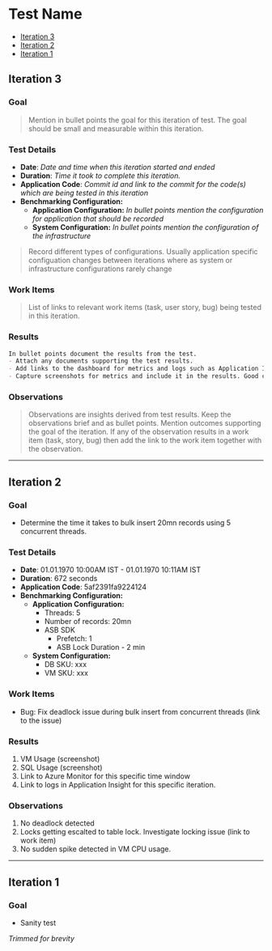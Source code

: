 # Test Name

- [Iteration 3](#iteration-3)
- [Iteration 2](#iteration-2)
- [Iteration 1](#iteration-1)

## Iteration 3

### Goal
> Mention in bullet points the goal for this iteration of test. The goal should be small and measurable within this iteration.

### Test Details
- **Date**: *Date and time when this iteration started and ended*
- **Duration**: *Time it took to complete this iteration.*
- **Application Code**: *Commit id and link to the commit for the code(s) which are being tested in this iteration*
- **Benchmarking Configuration:**
  - **Application Configuration:** *In bullet points mention the configuration for application that should be recorded*
  - **System Configuration:** *In bullet points mention the configuration of the infrastructure*
> Record different types of configurations. Usually application specific configuation changes between iterations where as system or infrastructure configurations rarely change

### Work Items
> List of links to relevant work items (task, user story, bug) being tested in this iteration.

### Results
```md
In bullet points document the results from the test.  
- Attach any documents supporting the test results.
- Add links to the dashboard for metrics and logs such as Application Insights.
- Capture screenshots for metrics and include it in the results. Good candidate for this is CPU/Memory/Disk usage.
```

### Observations
> Observations are insights derived from test results. Keep the observations brief and as bullet points. Mention outcomes supporting the goal of the iteration. If any of the observation results in a work item (task, story, bug) then add the link to the work item together with the observation.  

---

## Iteration 2

### Goal
- Determine the time it takes to bulk insert 20mn records using 5 concurrent threads.

### Test Details
- **Date**: 01.01.1970 10:00AM IST - 01.01.1970 10:11AM IST
- **Duration**: 672 seconds
- **Application Code**: 5af2391fa9224124
- **Benchmarking Configuration:**
  - **Application Configuration:** 
	- Threads: 5
	- Number of records: 20mn
	- ASB SDK
	  - Prefetch: 1
	  - ASB Lock Duration - 2 min
  - **System Configuration:** 
	- DB SKU: xxx
	- VM SKU: xxx

### Work Items
- Bug: Fix deadlock issue during bulk insert from concurrent threads (link to the issue)

### Results
1. VM Usage (screenshot)
2. SQL Usage (screenshot)
3. Link to Azure Monitor for this specific time window
4. Link to logs in Application Insight for this specific iteration.

### Observations
1. No deadlock detected
2. Locks getting escalted to table lock. Investigate locking issue (link to work item)
3. No sudden spike detected in VM CPU usage.

---

## Iteration 1

### Goal
- Sanity test

*Trimmed for brevity*
